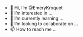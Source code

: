 - 👋 Hi, I’m @EmeryKroquet
- 👀 I’m interested in ...
- 🌱 I’m currently learning ...
- 💞️ I’m looking to collaborate on ...
- 📫 How to reach me ...

<!---
EmeryKroquet/EmeryKroquet is a ✨ special ✨ repository because its `README.md` (this file) appears on your GitHub profile.
You can click the Preview link to take a look at your changes.
--->
